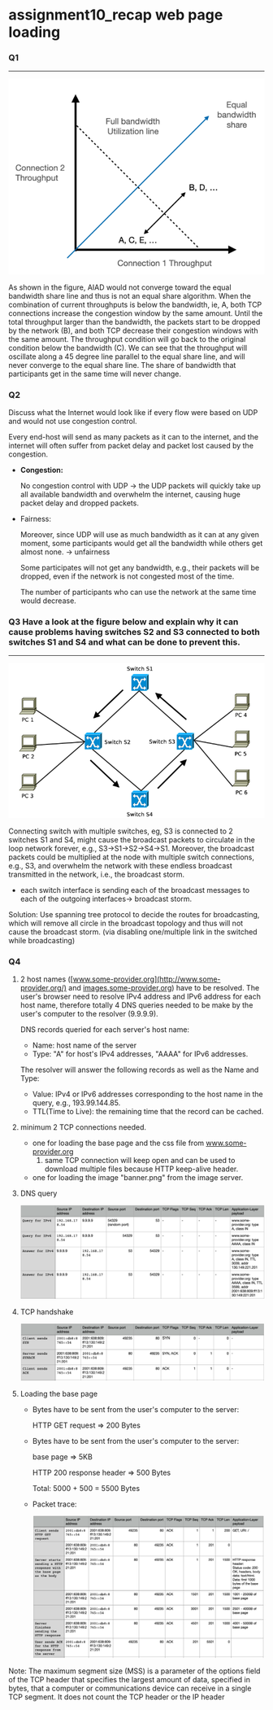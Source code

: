 # assignment10_recap web page loading

### Q1

---

![assignment10_recap%20web%20page%20loading%20351dba9307de4c0bad7c63625870a7d0/Screen_Shot_2021-03-03_at_4.15.12_PM.png](assignment10_recap%20web%20page%20loading%20351dba9307de4c0bad7c63625870a7d0/Screen_Shot_2021-03-03_at_4.15.12_PM.png)

As shown in the figure, AIAD would not converge toward the equal bandwidth share line and thus is not an equal share algorithm. When the combination of current throughputs is below the bandwidth, ie, A, both TCP connections increase the congestion window by the same amount. Until the total throughput larger than the bandwidth, the packets start to be dropped by the network (B), and both TCP decrease their congestion windows with the same amount. The throughput condition will go back to the original condition below the bandwidth (C). We can see that the throughput will oscillate along a 45 degree line parallel to the equal share line, and will never converge to the equal share line. The share of bandwidth that participants get in the same time will never change. 

### Q2

Discuss what the Internet would look like if every flow were based on UDP and would not use
congestion control.

Every end-host will send as many packets as it can to the internet, and the internet will often suffer from packet delay and packet lost caused by the congestion.

- **Congestion:**

    No congestion control with UDP → the UDP packets will quickly take up all available bandwidth and overwhelm the internet, causing huge packet delay and dropped packets.

- Fairness:

    Moreover, since UDP will use as much bandwidth as it can at any given moment, some participants would get all the bandwidth while others get almost none. → unfairness

    Some participates will not get any bandwidth, e.g., their packets will be dropped, even if the network is not congested most of the time.

    The number of participants who can use the network at the same time would decrease.

### Q3 Have a look at the figure below and explain why it can cause problems having switches S2 and S3 connected to both switches S1 and S4 and what can be done to prevent this.

---

![assignment10_recap%20web%20page%20loading%20351dba9307de4c0bad7c63625870a7d0/Screen_Shot_2021-03-03_at_4.29.37_PM.png](assignment10_recap%20web%20page%20loading%20351dba9307de4c0bad7c63625870a7d0/Screen_Shot_2021-03-03_at_4.29.37_PM.png)

Connecting switch with multiple switches, eg, S3 is connected to 2 switches S1 and S4, might cause the broadcast packets to circulate in the loop network forever, e.g., S3→S1→S2→S4→S1. Moreover, the broadcast packets could be multiplied at the node with multiple switch connections, e.g., S3, and overwhelm the network with these endless broadcast transmitted in the network, i.e., the broadcast storm.

- each switch interface is sending each of the broadcast messages to each of the outgoing interfaces→ broadcast storm.

Solution: Use spanning tree protocol to decide the routes for broadcasting, which will remove all circle in the broadcast topology and thus will not cause the broadcast storm. (via disabling one/multiple link in the switched while broadcasting) 

### Q4

1.  2 host names ([www.some-provider.org](http://www.some-provider.org/) and [images.some-provider.org](http://images.some-provider.org/)) have to be resolved. The user's browser need to resolve IPv4 address and IPv6 address for each host name, therefore totally 4 DNS queries needed to be make by the user's computer to the resolver (9.9.9.9).

     DNS records queried for each server's host name:

    - Name: host name of the server
    - Type: "A" for host's IPv4 addresses, "AAAA" for IPv6 addresses.

    The resolver will answer the following records as well as the Name and Type:

    - Value: IPv4 or IPv6 addresses corresponding to the host name in the query, e.g., 193.99.144.85.
    - TTL(Time to Live): the remaining time that the record can be cached.
2. minimum 2 TCP connections needed. 
    - one for loading the base page and the css file from www.some-provider.org
        1. same TCP connection will keep open and can be used to download multiple files because HTTP keep-alive header.
    - one for loading the image "banner.png" from the image server.
3. DNS query

    ![assignment10_recap%20web%20page%20loading%20351dba9307de4c0bad7c63625870a7d0/Screen_Shot_2021-02-02_at_7.42.35_PM.png](assignment10_recap%20web%20page%20loading%20351dba9307de4c0bad7c63625870a7d0/Screen_Shot_2021-02-02_at_7.42.35_PM.png)

4. TCP handshake

    ![assignment10_recap%20web%20page%20loading%20351dba9307de4c0bad7c63625870a7d0/Screen_Shot_2021-02-02_at_8.33.15_PM.png](assignment10_recap%20web%20page%20loading%20351dba9307de4c0bad7c63625870a7d0/Screen_Shot_2021-02-02_at_8.33.15_PM.png)

5. Loading the base page
    - Bytes have to be sent from the user's computer to the server:

        HTTP GET request ⇒ 200 Bytes

    - Bytes have to be sent from the user's computer to the server:

        base page ⇒ 5KB

        HTTP 200 response header ⇒ 500 Bytes

        Total: 5000 + 500 = 5500 Bytes

    - Packet trace:

        ![assignment10_recap%20web%20page%20loading%20351dba9307de4c0bad7c63625870a7d0/Screen_Shot_2021-03-03_at_5.57.06_PM.png](assignment10_recap%20web%20page%20loading%20351dba9307de4c0bad7c63625870a7d0/Screen_Shot_2021-03-03_at_5.57.06_PM.png)

Note: The maximum segment size (MSS) is a parameter of the options field of the TCP header that specifies the largest amount of data, specified in bytes, that a computer or communications device can receive in a single TCP segment. It does not count the TCP header or the IP header